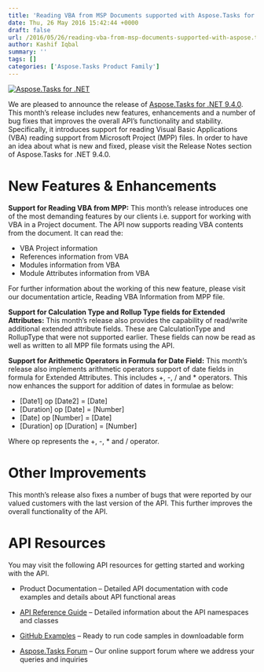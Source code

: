 ```yaml
---
title: 'Reading VBA from MSP Documents supported with Aspose.Tasks for .NET 9.4.0'
date: Thu, 26 May 2016 15:42:44 +0000
draft: false
url: /2016/05/26/reading-vba-from-msp-documents-supported-with-aspose.tasks-for-.net-9.4.0/
author: Kashif Iqbal
summary: ''
tags: []
categories: ['Aspose.Tasks Product Family']
---
```


[![][1]](https://products.aspose.com/tasks/net)

We are pleased to announce the release of [Aspose.Tasks for .NET 9.4.0][2]. This month’s release includes new features, enhancements and a number of bug fixes that improves the overall API’s functionality and stability. Specifically, it introduces support for reading Visual Basic Applications (VBA) reading support from Microsoft Project (MPP) files. In order to have an idea about what is new and fixed, please visit the Release Notes section of Aspose.Tasks for .NET 9.4.0.

# New Features & Enhancements

**Support for Reading VBA from MPP:** This month’s release introduces one of the most demanding features by our clients i.e. support for working with VBA in a Project document. The API now supports reading VBA contents from the document. It can read the:

*   VBA Project information
*   References information from VBA
*   Modules information from VBA
*   Module Attributes information from VBA

For further information about the working of this new feature, please visit our documentation article, Reading VBA Information from MPP file.

**Support for Calculation Type and Rollup Type fields for Extended Attributes:** This month’s release also provides the capability of read/write additional extended attribute fields. These are CalculationType and RollupType that were not supported earlier. These fields can now be read as well as written to all MPP file formats using the API.

**Support for Arithmetic Operators in Formula for Date Field:** This month’s release also implements arithmetic operators support of date fields in formula for Extended Attributes. This includes +, -, / and \* operators. This now enhances the support for addition of dates in formulae as below:

*   \[Date1\] op \[Date2\] = \[Date\]
*   \[Duration\] op \[Date\] = \[Number\]
*   \[Date\] op \[Number\] = \[Date\]
*   \[Duration\] op \[Duration\] = \[Number\]

Where op represents the +, -, \* and / operator.

# Other Improvements

This month’s release also fixes a number of bugs that were reported by our valued customers with the last version of the API. This further improves the overall functionality of the API.

# API Resources

You may visit the following API resources for getting started and working with the API.

*   Product Documentation – Detailed API documentation with code examples and details about API functional areas

*   [API Reference Guide][3] – Detailed information about the API namespaces and classes

*   [GitHub Examples][4] – Ready to run code samples in downloadable form

*   [Aspose.Tasks Forum][5] – Our online support forum where we address your queries and inquiries




[1]: https://blog.aspose.com/wp-content/uploads/sites/2/2016/05/Aspose.Tasks-for-.NET_.png "Aspose.Tasks for .NET"
[2]: http://www.aspose.com/downloads/tasks/net
[3]: http://www.aspose.com/api/net/tasks
[4]: https://github.com/asposetasks/Aspose_Tasks_NET
[5]: https://forum.aspose.com/c/tasks





